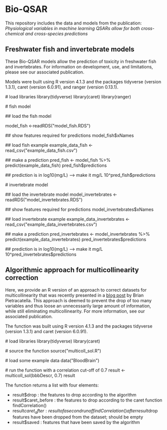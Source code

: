 # Bio-QSAR

This repository includes the data and models from the publication: *Physiological variables in machine learning QSARs allow for both cross-chemical and cross-species predictions*

## Freshwater fish and invertebrate models

These Bio-QSAR models allow the prediction of toxicity in freshwater fish and invertebrates. For information on development, use, and limitations, please see our associated publication.

Models were built using R version 4.1.3 and the packages tidyverse (version 1.3.1), caret (version 6.0.91), and ranger (version 0.13.1).

\# load libraries
library(tidyverse)
library(caret)
library(ranger)

\# fish model

\## load the fish model

model_fish <-readRDS("model_fish.RDS")

\## show features required for predictions
model_fish$xNames

\## load fish example
example_data_fish <- read_csv("example_data_fish.csv")

\## make a prediction
pred_fish <- model_fish %>% predict(example_data_fish)
pred_fish$predictions

\## prediction is in log10(mg/L) --> make it mg/L
10^pred_fish$predictions

\# invertebrate model

\## load the invertebrate model
model_invertebrates <-readRDS("model_invertebrates.RDS")

\## show features required for predictions
model_invertebrates$xNames

\## load invertebrate example
example_data_invertebrates <- read_csv("example_data_invertebrates.csv")

\## make a prediction
pred_invertebrates <- model_invertebrates %>% predict(example_data_invertebrates)
pred_invertebrates$predictions

\## prediction is in log10(mg/L) --> make it mg/L
10^pred_invertebrates$predictions

## Algorithmic approach for multicollinearity correction

Here, we provide an R version of an approach to correct datasets for multicollinearity that was recently presented in a [blog post](https://towardsdatascience.com/are-you-dropping-too-many-correlated-features-d1c96654abe6) by Brian Pietracatella. This approach is deemed to prevent the drop of too many variables and thus loose an unnecessarily large amount of information, while still eliminating multicollinearity. For more information, see our associated publication.

The function was built using R version 4.1.3 and the packages tidyverse (version 1.3.1) and caret (version 6.0.91).

\# load libraries
library(tidyverse)
library(caret)

\# source the function
source("multicoll_sol.R")

\# load some example data
data("BloodBrain")

\# run the function with a correlation cut-off of 0.7
result <- multicoll_sol(bbbDescr, 0.7)
result

The function returns a list with four elements:
* result$drop :  the features to drop according to the algorithm
* result$caret_before : the features to drop according to the caret function findCorrelation()
* result$caret_after : result of a second run of findCorrelation() after result$drop features have been dropped from the dataset; should be empty
* result$saved : features that have been saved by the algorithm
